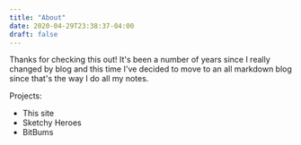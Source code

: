 ```yaml
---
title: "About"
date: 2020-04-29T23:38:37-04:00
draft: false
---
```


Thanks for checking this out! It's been a number of years since I really changed by blog and this time I've decided to move to an all markdown blog since that's the way I do all my notes.

Projects:
- This site
- Sketchy Heroes
- BitBums